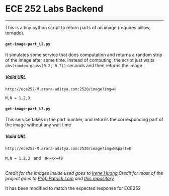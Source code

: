 # ECE 252 Labs Backend
---

This is a tiny python script to return parts of an image (requires pillow, tornado).

#### `get-image-part_L2.py`
It simulates some service that does computation and returns a random strip of the image after some time.
Instead of computing, the script just waits `abs(random.gauss(0.2, 0.2))` seconds and then returns the image.

##### Valid URL
`http://ece252-M.arora-aditya.com:2520/image?img=N`

`M,N = 1,2,3`

#### `get-image-part_L3.py`
This service takes in the part number, and returns the corresponding part of the image without any wait time

##### Valid URL
`http://ece252-M.arora-aditya.com:2530/image?img=N&part=K`

`M,N = 1,2,3 ` and ` 0<=K<=49`

\
_Credit for the images inside used goes to [Irene Huang](https://github.com/yqh).Credit for most of the project goes to [Prof. Patrick Lam](https://github.com/patricklam) and [this repository](https://github.com/patricklam/get-image-part)_

It has been modified to match the expected response for ECE252

